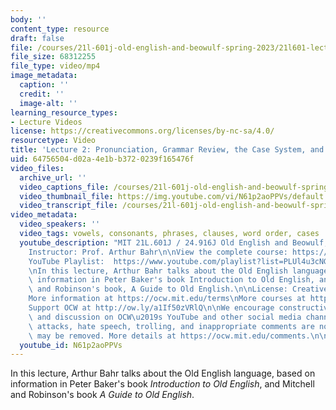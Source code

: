 ```yaml
---
body: ''
content_type: resource
draft: false
file: /courses/21l-601j-old-english-and-beowulf-spring-2023/21l601-lecture-2_360p_16_9.mp4
file_size: 68312255
file_type: video/mp4
image_metadata:
  caption: ''
  credit: ''
  image-alt: ''
learning_resource_types:
- Lecture Videos
license: https://creativecommons.org/licenses/by-nc-sa/4.0/
resourcetype: Video
title: 'Lecture 2: Pronunciation, Grammar Review, the Case System, and Word-Formation'
uid: 64756504-d02a-4e1b-b372-0239f165476f
video_files:
  archive_url: ''
  video_captions_file: /courses/21l-601j-old-english-and-beowulf-spring-2023/1ACX2JXth3iayBK0CRulYOhRTcM4374Xw_transcript.webvtt
  video_thumbnail_file: https://img.youtube.com/vi/N61p2aoPPVs/default.jpg
  video_transcript_file: /courses/21l-601j-old-english-and-beowulf-spring-2023/1ACX2JXth3iayBK0CRulYOhRTcM4374Xw_transcript.pdf
video_metadata:
  video_speakers: ''
  video_tags: vowels, consonants, phrases, clauses, word order, cases
  youtube_description: "MIT 21L.601J / 24.916J Old English and Beowulf, Spring 2023\n\
    Instructor: Prof. Arthur Bahr\n\nView the complete course: https://ocw.mit.edu/courses/21l-601j-old-english-and-beowulf-spring-2023/\n\
    YouTube Playlist:  https://www.youtube.com/playlist?list=PLUl4u3cNGP61XcBw73jdcpNO-pju-mFtw\n\
    \nIn this lecture, Arthur Bahr talks about the Old English language, based on\
    \ information in Peter Baker's book Introduction to Old English, and Mitchell\
    \ and Robinson's book, A Guide to Old English.\n\nLicense: Creative Commons BY-NC-SA\n\
    More information at https://ocw.mit.edu/terms\nMore courses at https://ocw.mit.edu\n\
    Support OCW at http://ow.ly/a1If50zVRlQ\n\nWe encourage constructive comments\
    \ and discussion on OCW\u2019s YouTube and other social media channels. Personal\
    \ attacks, hate speech, trolling, and inappropriate comments are not allowed and\
    \ may be removed. More details at https://ocw.mit.edu/comments.\n\n"
  youtube_id: N61p2aoPPVs
---
```

In this lecture, Arthur Bahr talks about the Old English language, based on information in Peter Baker's book *Introduction to Old English*, and Mitchell and Robinson's book *A Guide to Old English*.